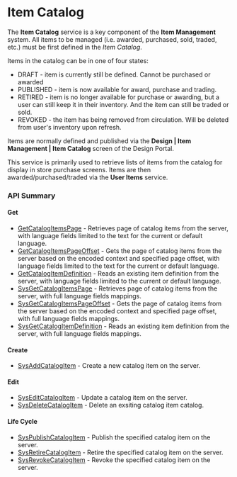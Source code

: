 # Item Catalog





The **Item Catalog** service is a key component of the **Item Management** system.
All items to be managed (i.e. awarded, purchased, sold, traded, etc.) must be first defined in the *Item Catalog*.

Items in the catalog can be in one of four states:

* DRAFT - item is currently still be defined. Cannot be purchased or awarded
* PUBLISHED - item is now available for award, purchase and trading.
* RETIRED - item is no longer available for purchase or awarding, but a user can still keep it in their inventory. And the item can still be traded or sold.
* REVOKED - the item has being removed from circulation. Will be deleted from user's inventory upon refresh.

Items are normally defined and published via the **Design | Item Management | Item Catalog** screen of the Design Portal.

This service is primarily used to retrieve lists of items from the catalog for display in store purchase screens. Items are then awarded/purchased/traded via the **User Items** service.

### API Summary

#### Get
* [GetCatalogItemsPage](/api/capi/itemcatalog/getcatalogitemspage) - Retrieves page of catalog items from the server, with language fields limited to the text for the current or default language.
* [GetCatalogItemsPageOffset](/api/capi/itemcatalog/getcatalogitemspageoffset) - Gets the page of catalog items from the server based on the encoded context and specified page offset, with language fields limited to the text for the current or default language.
* [GetCatalogItemDefinition](/api/capi/itemcatalog/getcatalogitemdefinition) - Reads an existing item definition from the server, with language fields limited to the current or default language.
* [SysGetCatalogItemsPage](/api/capi/itemcatalog/getcatalogitemspage) - Retrieves page of catalog items from the server, with full language fields mappings.
* [SysGetCatalogItemsPageOffset](/api/capi/itemcatalog/getcatalogitemspageoffset) - Gets the page of catalog items from the server based on the encoded context and specified page offset, with full language fields mappings.
* [SysGetCatalogItemDefinition](/api/capi/itemcatalog/getcatalogitemdefinition) - Reads an existing item definition from the server, with full language fields mappings.

#### Create
* [SysAddCatalogItem](/api/capi/itemcatalog/sysaddcatalogitem) - Create a new catalog item on the server.

#### Edit
* [SysEditCatalogItem](/api/capi/itemcatalog/syseditcatalogitem) - Update a catalog item on the server.
* [SysDeleteCatalogItem](/api/capi/itemcatalog/sysdeletecatalogitem) - Delete an exsiting catalog item catalog.

#### Life Cycle
* [SysPublishCatalogItem](/api/capi/itemcatalog/syspublishcatalogitem) - Publish the specified catalog item on the server.
* [SysRetireCatalogItem](/api/capi/itemcatalog/sysretirecatalogitem) - Retire the specified catalog item on the server.
* [SysRevokeCatalogItem](/api/capi/itemcatalog/sysrevokecatalogitem) - Revoke the specified catalog item on the server.

<DocCardList />